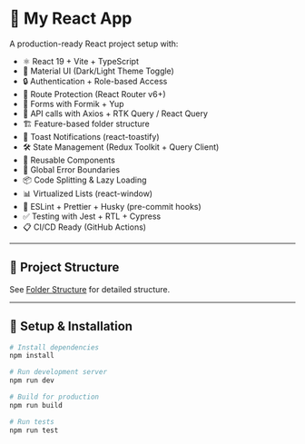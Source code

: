 # 🚀 My React App

A production-ready React project setup with:

- ⚛️ React 19 + Vite + TypeScript
- 🎨 Material UI (Dark/Light Theme Toggle)
- 🔒 Authentication + Role-based Access
- 🔐 Route Protection (React Router v6+)
- 📝 Forms with Formik + Yup
- 📡 API calls with Axios + RTK Query / React Query
- 🏗️ Feature-based folder structure
- 🔔 Toast Notifications (react-toastify)
- 🛠️ State Management (Redux Toolkit + Query Client)
- 🧩 Reusable Components
- 🐛 Global Error Boundaries
- 📦 Code Splitting & Lazy Loading
- 📊 Virtualized Lists (react-window)
- 🧹 ESLint + Prettier + Husky (pre-commit hooks)
- ✅ Testing with Jest + RTL + Cypress
- 📋 CI/CD Ready (GitHub Actions)

---

## 📂 Project Structure

See [Folder Structure](./docs/FOLDER_STRUCTURE.md) for detailed structure.

---

## 🔧 Setup & Installation

```bash
# Install dependencies
npm install

# Run development server
npm run dev

# Build for production
npm run build

# Run tests
npm run test
